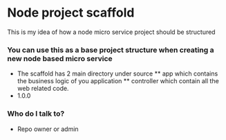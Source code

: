# Node project scaffold #

This is my idea of how a node micro service project should be structured

### You can use this as a base project structure when creating a new node based micro service ###

* The scaffold has 2 main directory under source
** app which contains the business logic of you application
** controller which contain all the web related code.
* 1.0.0

### Who do I talk to? ###

* Repo owner or admin

